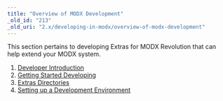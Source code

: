 ```yaml
---
title: "Overview of MODX Development"
_old_id: "213"
_old_uri: "2.x/developing-in-modx/overview-of-modx-development"
---
```


This section pertains to developing Extras for MODX Revolution that can help extend your MODX system.

1. [Developer Introduction](developing-in-modx/overview-of-modx-development/developer-introduction)
2. [Getting Started Developing](developing-in-modx/overview-of-modx-development/developer-introduction/getting-started-developing)
3. [Extras Directories](developing-in-modx/overview-of-modx-development/extras-directories)
4. [Setting up a Development Environment](developing-in-modx/overview-of-modx-development/setting-up-a-development-environment)